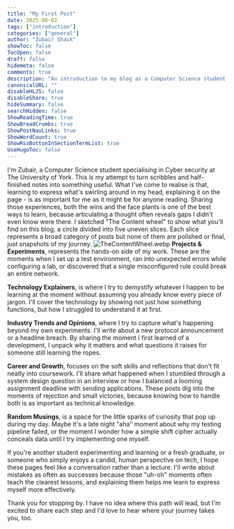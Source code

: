 ```yaml
---
title: "My First Post"
date: 2025-06-02
tags: ["introduction"]
categories: ["general"]
author: "Zubair Shaik"
showToc: false
TocOpen: false
draft: false
hidemeta: false
comments: true
description: "An introduction to my blog as a Computer Science student specializing in cybersecurity, outlining my goals, content structure, and why I’m sharing my hands-on experiences."
canonicalURL: ""
disableHLJS: false
disableShare: true
hideSummary: false
searchHidden: false
ShowReadingTime: true
ShowBreadCrumbs: true
ShowPostNavLinks: true
ShowWordCount: true
ShowRssButtonInSectionTermList: true
UseHugoToc: false
---
```


I'm Zubair, a Computer Science student specialising in Cyber security at The University of York. This is my attempt to turn scribbles and half-finished notes into something useful. What I've come to realise is that, learning to express what's swirling around in my head, explaining it on the page - is as important for me as it might be for anyone reading. Sharing those experiences, both the wins and the face plants is one of the best ways to learn, because articulating a thought often reveals gaps I didn't even know were there.
I sketched "The Content wheel" to show what you'll find on this blog, a circle divided into five uneven slices. Each slice represents a broad category of posts but none of them are polished or final,  just snapshots of my journey.
![TheContentWheel.webp](/images/TheContentWheel.webp)
**Projects & Experiments**, represents the hands-on side of my work. These are the moments when I set up a test environment, ran into unexpected errors while configuring a lab, or discovered that a single misconfigured rule could break an entire network. 

**Technology Explainers**, is where I try to demystify whatever I happen to be learning at the moment without assuming you already know every piece of jargon. I'll cover the technology by showing not just how something functions, but how I struggled to understand it at first.

**Industry Trends and Opinions**, where I try to capture what's happening beyond my own experiments. I'll write about a new protocol announcement or a headline breach. By sharing the moment I first learned of a development, I unpack why it matters and what questions it raises for someone still learning the ropes.

**Career and Growth**, focuses on the soft skills and reflections that don't fit neatly into coursework. I'll share what happened when I stumbled through a system design question in an interview or how I balanced a looming assignment deadline with sending applications. These posts dig into the moments of rejection and small victories, because knowing how to handle both is as important as technical knowledge.

**Random Musings**, is a space for the little sparks of curiosity that pop up during my day. Maybe it's a late night "aha" moment about why my testing pipeline failed, or the moment I wonder how a simple shift cipher actually conceals data until I try implementing one myself.

If you're another student experimenting and learning or a fresh graduate, or someone who simply enjoys a candid, human perspective on tech, I hope these pages feel like a conversation rather than a lecture. I'll write about mistakes as often as successes because those "uh-oh" moments often teach the clearest lessons, and explaining them helps me learn to express myself more effectively.

Thank you for stopping by. I have no idea where this path will lead, but I'm excited to share each step and I'd love to hear where your journey takes you, too. 
